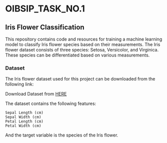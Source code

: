 # OIBSIP_TASK_NO.1
## Iris Flower Classification
This repository contains code and resources for training a machine learning model to classify Iris flower species based on their measurements. The Iris flower dataset consists of three species: Setosa, Versicolor, and Virginica. These species can be differentiated based on various measurements.
### Dataset
The Iris flower dataset used for this project can be downloaded from the following link: 

Download Dataset from [HERE](Here)

The dataset contains the following features:

    Sepal Length (cm)
    Sepal Width (cm)
    Petal Length (cm)
    Petal Width (cm)

And the target variable is the species of the Iris flower.
